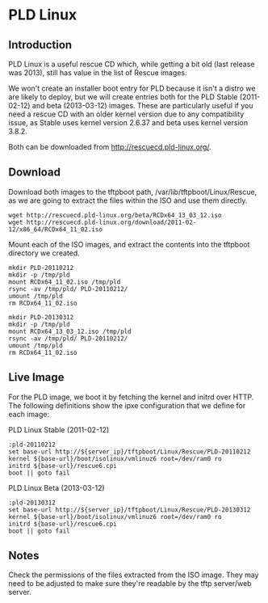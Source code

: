 # PLD Linux

## Introduction

PLD Linux is a useful rescue CD which, while getting a bit old (last release was 2013), still has value in the list of Rescue images.

We won't create an installer boot entry for PLD because it isn't a distro we are likely to deploy, but we will create entries both for the PLD Stable (2011-02-12) and beta (2013-03-12) images. These are particularly useful if you need a rescue CD with an older kernel version due to any compatibility issue, as Stable uses kernel version 2.6.37 and beta uses kernel version 3.8.2.

Both can be downloaded from http://rescuecd.pld-linux.org/. 

## Download

Download both images to the tftpboot path, /var/lib/tftpboot/Linux/Rescue, as we are going to extract the files within the ISO and use them directly.

```
wget http://rescuecd.pld-linux.org/beta/RCDx64_13_03_12.iso
wget http://rescuecd.pld-linux.org/download/2011-02-12/x86_64/RCDx64_11_02.iso
```

Mount each of the ISO images, and extract the contents into the tftpboot directory we created.

```
mkdir PLD-20110212
mkdir -p /tmp/pld
mount RCDx64_11_02.iso /tmp/pld
rsync -av /tmp/pld/ PLD-20110212/
umount /tmp/pld
rm RCDx64_11_02.iso
```

```
mkdir PLD-20130312
mkdir -p /tmp/pld
mount RCDx64_13_03_12.iso /tmp/pld
rsync -av /tmp/pld/ PLD-20110212/
umount /tmp/pld
rm RCDx64_11_02.iso
```

## Live Image

For the PLD image, we boot it by fetching the kernel and initrd over HTTP. The following definitions show the ipxe configuration that we define for each image:

PLD Linux Stable (2011-02-12)
```
:pld-20110212
set base-url http://${server_ip}/tftpboot/Linux/Rescue/PLD-20110212
kernel ${base-url}/boot/isolinux/vmlinuz6 root=/dev/ram0 ro
initrd ${base-url}/rescue6.cpi
boot || goto fail
```

PLD Linux Beta (2013-03-12)
```
:pld-20130312
set base-url http://${server_ip}/tftpboot/Linux/Rescue/PLD-20130312
kernel ${base-url}/boot/isolinux/vmlinuz6 root=/dev/ram0 ro
initrd ${base-url}/rescue6.cpi
boot || goto fail
```

## Notes

Check the permissions of the files extracted from the ISO image. They may need to be adjusted to make sure they're readable by the tftp server/web server.

